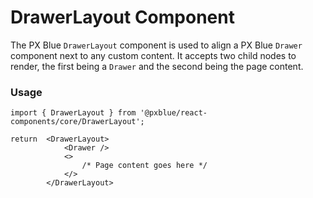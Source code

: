 # DrawerLayout Component
The PX Blue `DrawerLayout` component is used to align a PX Blue `Drawer` component next to any custom content. 
It accepts two child nodes to render, the first being a `Drawer` and the second being the page content.

### Usage
```
import { DrawerLayout } from '@pxblue/react-components/core/DrawerLayout';

return  <DrawerLayout>
            <Drawer />
            <>
                /* Page content goes here */
            </>
        </DrawerLayout>
```
